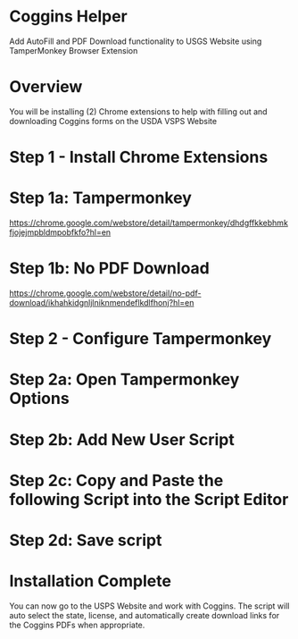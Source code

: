 # Coggins Helper
Add AutoFill and PDF Download functionality to USGS Website using TamperMonkey Browser Extension

# Overview
You will be installing (2) Chrome extensions to help with filling out and downloading Coggins forms on the USDA VSPS Website

# Step 1 - Install Chrome Extensions
# Step 1a: Tampermonkey
https://chrome.google.com/webstore/detail/tampermonkey/dhdgffkkebhmkfjojejmpbldmpobfkfo?hl=en

# Step 1b: No PDF Download
https://chrome.google.com/webstore/detail/no-pdf-download/ikhahkidgnljlniknmendeflkdlfhonj?hl=en

# Step 2 - Configure Tampermonkey
# Step 2a: Open Tampermonkey Options

# Step 2b: Add New User Script

# Step 2c: Copy and Paste the following Script into the Script Editor

# Step 2d: Save script

# Installation Complete
You can now go to the USPS Website and work with Coggins. The script will auto select the state, license, and automatically create download links for the Coggins PDFs when appropriate.
